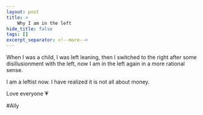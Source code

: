 ```yaml
---
layout: post
title: >
    Why I am in the left
hide_title: false
tags: []
excerpt_separator: <!--more-->
---
```

When I was a child, I was left leaning, then I switched to the right after some disillusionment with the left, now I am in the left again in a more rational sense.

I am a leftist now. I have realized it is not all about money.

Love everyone 💗

\#Ally